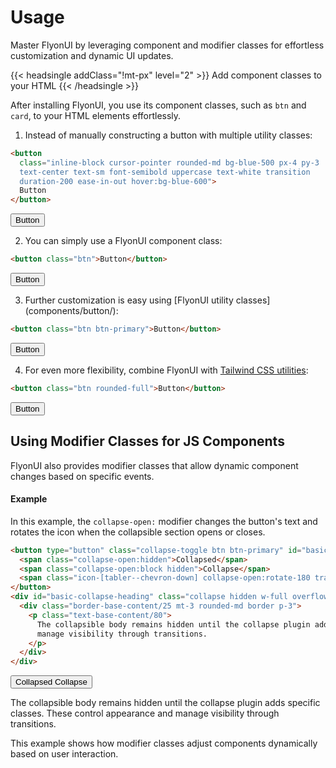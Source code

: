 # Usage

Master FlyonUI by leveraging component and modifier classes for effortless customization and dynamic UI updates.

<!-------------------- Add component classes to your HTML -------------------->

{{< headsingle addClass="!mt-px" level="2" >}} Add component classes to your HTML {{< /headsingle >}}

After installing FlyonUI, you use its component classes, such as `btn` and `card`, to your HTML elements effortlessly.

<ol class="list-inside list-decimal ps-0">
  <li class="mb-2">Instead of manually constructing a button with multiple utility classes:</li>
</ol>

```html
<button
  class="inline-block cursor-pointer rounded-md bg-blue-500 px-4 py-3 
  text-center text-sm font-semibold uppercase text-white transition
  duration-200 ease-in-out hover:bg-blue-600">
  Button
</button>
```

<button class="inline-block cursor-pointer rounded-md bg-blue-500 px-4 py-3 text-center text-sm font-semibold uppercase text-white transition duration-200 ease-in-out hover:bg-blue-600 mt-4">Button</button>

<ol start="2" class="list-inside list-decimal ps-0">
  <li class="mb-2">You can simply use a FlyonUI component class:</li>
</ol>

```html
<button class="btn">Button</button>
```

<button class="btn mt-4">Button</button>

<ol start="3" class="list-inside list-decimal ps-0">
  <li class="mb-2">Further customization is easy using [FlyonUI utility classes](components/button/):</li>
</ol>

```html
<button class="btn btn-primary">Button</button>
```

<button class="btn btn-primary mt-4">Button</button>

<ol start="4" class="list-inside list-decimal ps-0">
  <li class="mb-2">For even more flexibility, combine FlyonUI with <a href="https://tailwindcss.com/docs/border-radius" class="link link-primary" target="_blank">Tailwind CSS utilities</a>:</li>
</ol>

```html
<button class="btn rounded-full">Button</button>
```

<button class="btn rounded-full mt-4">Button</button>

## Using Modifier Classes for JS Components

FlyonUI also provides modifier classes that allow dynamic component changes based on specific events.

<!-- Example -->

#### Example

In this example, the `collapse-open:` modifier changes the button's text and rotates the icon when the collapsible section opens or closes.


```html 
<button type="button" class="collapse-toggle btn btn-primary" id="basic-collapse" aria-expanded="false" aria-controls="basic-collapse-heading" data-collapse="#basic-collapse-heading" >
  <span class="collapse-open:hidden">Collapsed</span>
  <span class="collapse-open:block hidden">Collapse</span>
  <span class="icon-[tabler--chevron-down] collapse-open:rotate-180 transition-rotate size-4 duration-300"></span>
</button>
<div id="basic-collapse-heading" class="collapse hidden w-full overflow-hidden transition-[height] duration-300" aria-labelledby="basic-collapse" >
  <div class="border-base-content/25 mt-3 rounded-md border p-3">
    <p class="text-base-content/80">
      The collapsible body remains hidden until the collapse plugin adds specific classes. These control appearance and
      manage visibility through transitions.
    </p>
  </div>
</div>
```

<button type="button" class="collapse-toggle btn btn-primary mt-4" id="basic-collapse" aria-expanded="false" aria-controls="basic-collapse-heading" data-collapse="#basic-collapse-heading" >
  <span class="collapse-open:hidden">Collapsed</span>
  <span class="collapse-open:block hidden">Collapse</span>
  <span class="icon-[tabler--chevron-down] collapse-open:rotate-180 transition-rotate size-4 duration-300"></span>
</button>
<div id="basic-collapse-heading" class="collapse hidden w-full overflow-hidden transition-[height] duration-300" aria-labelledby="basic-collapse" >
  <div class="border-base-content/25 mt-3 rounded-md border p-3">
    <p class="text-base-content/80 mb-0">
      The collapsible body remains hidden until the collapse plugin adds specific classes. These control appearance and manage visibility through transitions.
    </p>
  </div>
</div>

<p class="not-prose my-4">This example shows how modifier classes adjust components dynamically based on user interaction.</p>
